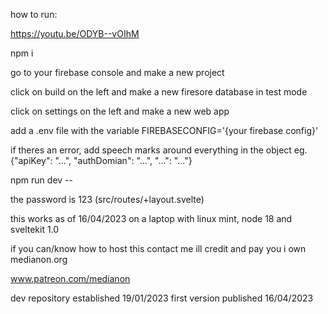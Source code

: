 how to run:

https://youtu.be/ODYB--vOIhM

npm i

go to your firebase console and make a new project

click on build on the left and make a new firesore database in test mode

click on settings on the left and make a new web app

add a .env file with the variable FIREBASECONFIG='{your firebase config}'

if theres an error, add speech marks around everything in the object eg. {"apiKey": "...", "authDomian": "...", "...": "..."}

npm run dev --

the password is 123 (src/routes/+layout.svelte)


this works as of 16/04/2023 on a laptop with linux mint, node 18 and sveltekit 1.0

if you can/know how to host this contact me ill credit and pay you i own medianon.org

www.patreon.com/medianon


dev repository established 19/01/2023
first version published 16/04/2023
